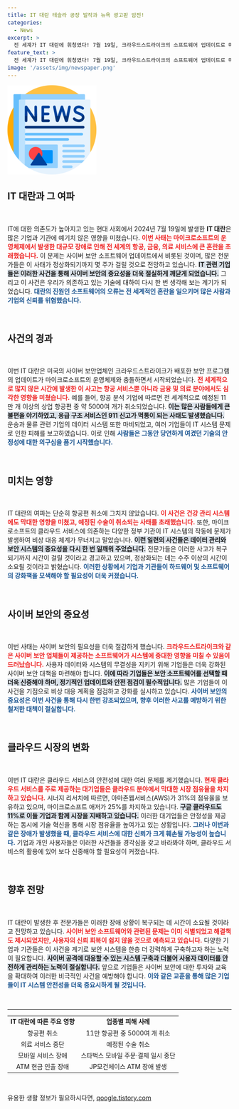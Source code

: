```yaml
---
title: IT 대란 테슬라 공장 발작과 뉴욕 광고판 암전!
categories:
  - News
excerpt: >
  전 세계가 IT 대란에 휘청였다! 7월 19일, 크라우드스트라이크의 소프트웨어 업데이트로 마이크로소프트 시스템이 오작동하면서 항공편, 은행, 의료 서비스가 대혼란에 빠졌다. 이 사태가 회복되기까지 몇 주가 걸릴 것으로 예상되며, 클라우드 시장에 대한 경고가 울리고 있다. 클릭 유도 후폭풍을 놓치지 마세요!
feature_text: >
  전 세계가 IT 대란에 휘청였다! 7월 19일, 크라우드스트라이크의 소프트웨어 업데이트로 마이크로소프트 시스템이 오작동하면서 항공편, 은행, 의료 서비스가 대혼란에 빠졌다. 이 사태가 회복되기까지 몇 주가 걸릴 것으로 예상되며, 클라우드 시장에 대한 경고가 울리고 있다. 클릭 유도 후폭풍을 놓치지 마세요!
image: '/assets/img/newspaper.png'
---
```


<p><img src="/assets/img/newspaper.png" alt="kimp 속보" /></p>

<h2 data-ke-size="size26">IT 대란과 그 여파</h2>

<p data-ke-size="size16">&nbsp;</p> 

<p>IT에 대한 의존도가 높아지고 있는 현대 사회에서 2024년 7월 19일에 발생한 <b>IT 대란</b>은 많은 기업과 기관에 예기치 않은 영향을 미쳤습니다. <b><span style="color: #ee2323;">이번 사태는 마이크로소프트의 운영체제에서 발생한 대규모 장애로 인해 전 세계의 항공, 금융, 의료 서비스에 큰 혼란을 초래했습니다.</span></b> 이 문제는 사이버 보안 소프트웨어 업데이트에서 비롯된 것이며, 많은 전문가들은 이 사태가 정상화되기까지 몇 주가 걸릴 것으로 전망하고 있습니다. <b><span style="background-color: #21538527;">IT 관련 기업들은 이러한 사건을 통해 사이버 보안의 중요성을 더욱 절실하게 깨닫게 되었습니다.</span></b> 그리고 이 사건은 우리가 의존하고 있는 기술에 대하여 다시 한 번 생각해 보는 계기가 되었습니다. <b><span style="color: #1a5490;">대란의 진원인 소프트웨어의 오류는 전 세계적인 혼란을 일으키며 많은 사람과 기업의 신뢰를 위협했습니다.</span></b></p>

<p data-ke-size="size16">&nbsp;</p> 

<h2 data-ke-size="size26">사건의 경과</h2>

<p data-ke-size="size16">&nbsp;</p> 

<p>이번 IT 대란은 미국의 사이버 보안업체인 크라우드스트라이크가 배포한 보안 프로그램의 업데이트가 마이크로소프트의 운영체제와 충돌하면서 시작되었습니다. <b><span style="color: #ee2323;">전 세계적으로 많지 않은 시간에 발생한 이 사고는 항공 서비스뿐 아니라 금융 및 의료 분야에서도 심각한 영향을 미쳤습니다.</span></b> 예를 들어, 항공 분석 기업에 따르면 전 세계적으로 예정된 11만 개 이상의 상업 항공편 중 약 5000여 개가 취소되었습니다. <b><span style="background-color: #21538527;">이는 많은 사람들에게 큰 불편을 야기하였고, 응급 구조 서비스인 911 신고가 먹통이 되는 사태도 발생했습니다.</span></b> 운송과 물류 관련 기업의 데이터 시스템 또한 마비되었고, 여러 기업들이 IT 시스템 문제로 인한 피해를 보고하였습니다. 이로 인해 <b><span style="color: #1a5490;">사람들은 그동안 당연하게 여겼던 기술의 안정성에 대한 의구심을 품기 시작했습니다.</span></b></p>

<p data-ke-size="size16">&nbsp;</p> 

<h2 data-ke-size="size26">미치는 영향</h2>

<p data-ke-size="size16">&nbsp;</p> 

<p>IT 대란의 여파는 단순히 항공편 취소에 그치지 않았습니다. <b><span style="color: #ee2323;">이 사건은 건강 관리 시스템에도 막대한 영향을 미쳤고, 예정된 수술이 취소되는 사태를 초래했습니다.</span></b> 또한, 마이크로소프트의 클라우드 서비스에 의존하는 다양한 정부 기관이 IT 시스템의 작동에 문제가 발생하여 비상 대응 체계가 무너지고 말았습니다. <b><span style="background-color: #21538527;">이런 일련의 사건들은 데이터 관리와 보안 시스템의 중요성을 다시 한 번 일깨워 주었습니다.</span></b> 전문가들은 이러한 사고가 복구되기까지 시간이 걸릴 것이라고 경고하고 있으며, 정상화되는 데는 수주 이상의 시간이 소요될 것이라고 밝혔습니다. <b><span style="color: #1a5490;">이러한 상황에서 기업과 기관들이 하드웨어 및 소프트웨어의 강화책을 모색해야 할 필요성이 더욱 커졌습니다.</span></b></p>

<p data-ke-size="size16">&nbsp;</p> 

<h2 data-ke-size="size26">사이버 보안의 중요성</h2>

<p data-ke-size="size16">&nbsp;</p> 

<p>이번 사태는 사이버 보안의 필요성을 더욱 절감하게 했습니다. <b><span style="color: #ee2323;">크라우드스트라이크와 같은 사이버 보안 업체들이 제공하는 소프트웨어가 시스템에 중대한 영향을 미칠 수 있음이 드러났습니다.</span></b> 사용자 데이터와 시스템의 무결성을 지키기 위해 기업들은 더욱 강화된 사이버 보안 대책을 마련해야 합니다. <b><span style="background-color: #21538527;">이에 따라 기업들은 보안 소프트웨어를 선택할 때 더욱 신중해야 하며, 정기적인 업데이트와 안전 점검이 필수적입니다.</span></b> 많은 기업들이 이 사건을 기점으로 비상 대응 계획을 점검하고 강화를 실시하고 있습니다. <b><span style="color: #1a5490;">사이버 보안의 중요성은 이번 사건을 통해 다시 한번 강조되었으며, 향후 이러한 사고를 예방하기 위한 철저한 대책이 절실합니다.</span></b></p>

<p data-ke-size="size16">&nbsp;</p> 

<h2 data-ke-size="size26">클라우드 시장의 변화</h2>

<p data-ke-size="size16">&nbsp;</p> 

<p>이번 IT 대란은 클라우드 서비스의 안전성에 대한 여러 문제를 제기했습니다. <b><span style="color: #ee2323;">현재 클라우드 서비스를 주로 제공하는 대기업들은 클라우드 분야에서 막대한 시장 점유율을 차지하고 있습니다.</span></b> 시너지 리서치에 따르면, 아마존웹서비스(AWS)가 31%의 점유율을 보유하고 있으며, 마이크로소프트 애저가 25%를 차지하고 있습니다. <b><span style="background-color: #21538527;">구글 클라우드도 11%로 이들 기업과 함께 시장을 지배하고 있습니다.</span></b> 이러한 대기업들은 안정성을 제공하는 동시에 기술 혁신을 통해 시장 점유율을 높여가고 있는 상황입니다. <b><span style="color: #1a5490;">그러나 이번과 같은 장애가 발생했을 때, 클라우드 서비스에 대한 신뢰가 크게 훼손될 가능성이 높습니다.</span></b> 기업과 개인 사용자들은 이러한 사건들을 경각심을 갖고 바라봐야 하며, 클라우드 서비스의 활용에 있어 보다 신중해야 할 필요성이 커졌습니다. </p>

<p data-ke-size="size16">&nbsp;</p>

<h2 data-ke-size="size26">향후 전망</h2>

<p data-ke-size="size16">&nbsp;</p> 

<p>IT 대란이 발생한 후 전문가들은 이러한 장애 상황이 복구되는 데 시간이 소요될 것이라고 전망하고 있습니다. <b><span style="color: #ee2323;">사이버 보안 소프트웨어와 관련된 문제는 이미 식별되었고 해결책도 제시되었지만, 사용자의 신뢰 회복이 쉽지 않을 것으로 예측되고 있습니다.</span></b> 다양한 기업과 기관들은 이 사건을 계기로 보안 시스템을 한층 더 강력하게 구축하고자 하는 노력이 필요합니다. <b><span style="background-color: #21538527;">사이버 공격에 대응할 수 있는 시스템 구축과 더불어 사용자 데이터를 안전하게 관리하는 노력이 절실합니다.</span></b> 앞으로 기업들은 사이버 보안에 대한 투자와 교육을 확대하여 이러한 비극적인 사건을 예방해야 합니다. <b><span style="color: #1a5490;">이와 같은 교훈을 통해 많은 기업들이 IT 시스템 안전성을 더욱 중요시하게 될 것입니다.</span></b></p>

<p data-ke-size="size16">&nbsp;</p> 

<hr>

<table style="width: 100%; border-collapse: collapse;">
    <tr>
        <td style="text-align: center; height: 17px;"><b>IT 대란에 따른 주요 영향</b></td>
        <td style="text-align: center; height: 17px;"><b>업종별 피해 사례</b></td>
    </tr>
    <tr>
        <td style="text-align: center; height: 17px;">항공편 취소</td>
        <td style="text-align: center; height: 17px;">11만 항공편 중 5000여 개 취소</td>
    </tr>
    <tr>
        <td style="text-align: center; height: 17px;">의료 서비스 중단</td>
        <td style="text-align: center; height: 17px;">예정된 수술 취소</td>
    </tr>
    <tr>
        <td style="text-align: center; height: 17px;">모바일 서비스 장애</td>
        <td style="text-align: center; height: 17px;">스타벅스 모바일 주문·결제 일시 중단</td>
    </tr>
    <tr>
        <td style="text-align: center; height: 17px;">ATM 현금 인출 장애</td>
        <td style="text-align: center; height: 17px;">JP모건체이스 ATM 장애 발생</td>
    </tr>
</table>

<p data-ke-size="size16">&nbsp;</p>
유용한 생활 정보가 필요하시다면, <a href="https://qoogle.tistory.com" rel="dofollow">qoogle.tistory.com</a>


